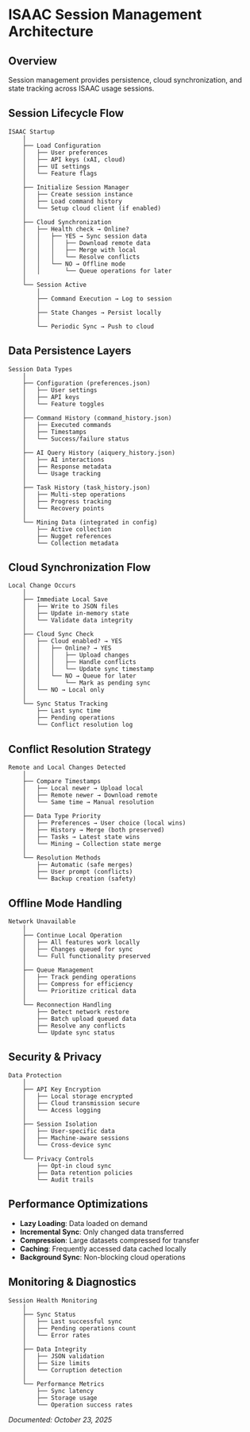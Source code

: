 # ISAAC Session Management Architecture

## Overview
Session management provides persistence, cloud synchronization, and state tracking across ISAAC usage sessions.

## Session Lifecycle Flow

```
ISAAC Startup
    │
    ├── Load Configuration
    │   ├── User preferences
    │   ├── API keys (xAI, cloud)
    │   ├── UI settings
    │   └── Feature flags
    │
    ├── Initialize Session Manager
    │   ├── Create session instance
    │   ├── Load command history
    │   └── Setup cloud client (if enabled)
    │
    ├── Cloud Synchronization
    │   ├── Health check → Online?
    │   │   ├── YES → Sync session data
    │   │   │   ├── Download remote data
    │   │   │   ├── Merge with local
    │   │   │   └── Resolve conflicts
    │   │   └── NO → Offline mode
    │   │       └── Queue operations for later
    │
    └── Session Active
        │
        ├── Command Execution → Log to session
        │
        ├── State Changes → Persist locally
        │
        └── Periodic Sync → Push to cloud
```

## Data Persistence Layers

```
Session Data Types
    │
    ├── Configuration (preferences.json)
    │   ├── User settings
    │   ├── API keys
    │   └── Feature toggles
    │
    ├── Command History (command_history.json)
    │   ├── Executed commands
    │   ├── Timestamps
    │   └── Success/failure status
    │
    ├── AI Query History (aiquery_history.json)
    │   ├── AI interactions
    │   ├── Response metadata
    │   └── Usage tracking
    │
    ├── Task History (task_history.json)
    │   ├── Multi-step operations
    │   ├── Progress tracking
    │   └── Recovery points
    │
    └── Mining Data (integrated in config)
        ├── Active collection
        ├── Nugget references
        └── Collection metadata
```

## Cloud Synchronization Flow

```
Local Change Occurs
    │
    ├── Immediate Local Save
    │   ├── Write to JSON files
    │   ├── Update in-memory state
    │   └── Validate data integrity
    │
    ├── Cloud Sync Check
    │   ├── Cloud enabled? → YES
    │   │   ├── Online? → YES
    │   │   │   ├── Upload changes
    │   │   │   ├── Handle conflicts
    │   │   │   └── Update sync timestamp
    │   │   └── NO → Queue for later
    │   │       └── Mark as pending sync
    │   └── NO → Local only
    │
    └── Sync Status Tracking
        ├── Last sync time
        ├── Pending operations
        └── Conflict resolution log
```

## Conflict Resolution Strategy

```
Remote and Local Changes Detected
    │
    ├── Compare Timestamps
    │   ├── Local newer → Upload local
    │   ├── Remote newer → Download remote
    │   └── Same time → Manual resolution
    │
    ├── Data Type Priority
    │   ├── Preferences → User choice (local wins)
    │   ├── History → Merge (both preserved)
    │   ├── Tasks → Latest state wins
    │   └── Mining → Collection state merge
    │
    └── Resolution Methods
        ├── Automatic (safe merges)
        ├── User prompt (conflicts)
        └── Backup creation (safety)
```

## Offline Mode Handling

```
Network Unavailable
    │
    ├── Continue Local Operation
    │   ├── All features work locally
    │   ├── Changes queued for sync
    │   └── Full functionality preserved
    │
    ├── Queue Management
    │   ├── Track pending operations
    │   ├── Compress for efficiency
    │   └── Prioritize critical data
    │
    └── Reconnection Handling
        ├── Detect network restore
        ├── Batch upload queued data
        ├── Resolve any conflicts
        └── Update sync status
```

## Security & Privacy

```
Data Protection
    │
    ├── API Key Encryption
    │   ├── Local storage encrypted
    │   ├── Cloud transmission secure
    │   └── Access logging
    │
    ├── Session Isolation
    │   ├── User-specific data
    │   ├── Machine-aware sessions
    │   └── Cross-device sync
    │
    └── Privacy Controls
        ├── Opt-in cloud sync
        ├── Data retention policies
        └── Audit trails
```

## Performance Optimizations

- **Lazy Loading**: Data loaded on demand
- **Incremental Sync**: Only changed data transferred
- **Compression**: Large datasets compressed for transfer
- **Caching**: Frequently accessed data cached locally
- **Background Sync**: Non-blocking cloud operations

## Monitoring & Diagnostics

```
Session Health Monitoring
    │
    ├── Sync Status
    │   ├── Last successful sync
    │   ├── Pending operations count
    │   └── Error rates
    │
    ├── Data Integrity
    │   ├── JSON validation
    │   ├── Size limits
    │   └── Corruption detection
    │
    └── Performance Metrics
        ├── Sync latency
        ├── Storage usage
        └── Operation success rates
```

*Documented: October 23, 2025*